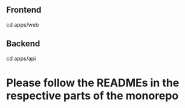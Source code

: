 ## Frontend

cd apps/web

## Backend

cd apps/api

# Please follow the READMEs in the respective parts of the monorepo
